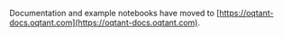Documentation and example notebooks have moved to [https://oqtant-docs.oqtant.com](https://oqtant-docs.oqtant.com).

